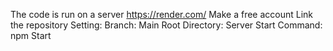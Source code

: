 The code is run on a server https://render.com/
Make a free account
Link the repository
Setting:
Branch: Main
Root Directory: Server
Start Command: npm Start
